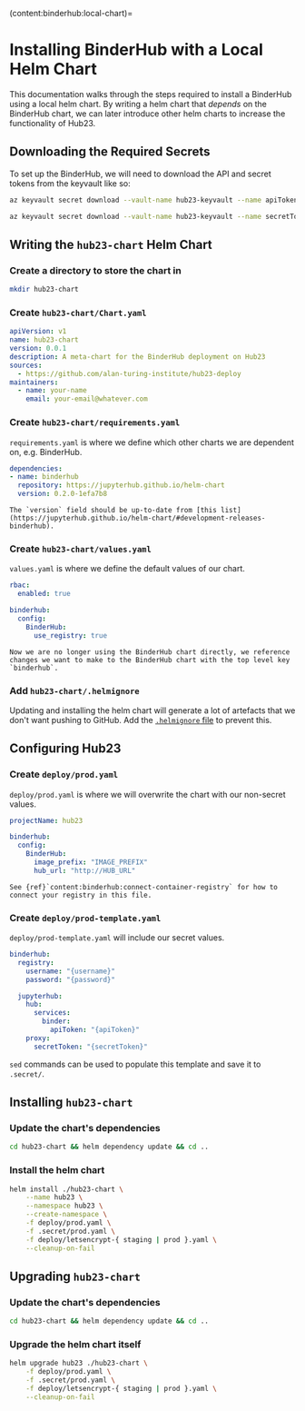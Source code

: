 (content:binderhub:local-chart)=
# Installing BinderHub with a Local Helm Chart

This documentation walks through the steps required to install a BinderHub using a local helm chart.
By writing a helm chart that _depends_ on the BinderHub chart, we can later introduce other helm charts to increase the functionality of Hub23.

## Downloading the Required Secrets

To set up the BinderHub, we will need to download the API and secret tokens from the keyvault like so:

```bash
az keyvault secret download --vault-name hub23-keyvault --name apiToken --file .secret/apiToken.txt
```

```bash
az keyvault secret download --vault-name hub23-keyvault --name secretToken --file .secret/secretToken.txt
```

## Writing the `hub23-chart` Helm Chart

### Create a directory to store the chart in

```bash
mkdir hub23-chart
```

### Create `hub23-chart/Chart.yaml`

```yaml
apiVersion: v1
name: hub23-chart
version: 0.0.1
description: A meta-chart for the BinderHub deployment on Hub23
sources:
  - https://github.com/alan-turing-institute/hub23-deploy
maintainers:
  - name: your-name
    email: your-email@whatever.com
```

### Create `hub23-chart/requirements.yaml`

`requirements.yaml` is where we define which other charts we are dependent on, e.g. BinderHub.

```yaml
dependencies:
- name: binderhub
  repository: https://jupyterhub.github.io/helm-chart
  version: 0.2.0-1efa7b8
```

```{note}
The `version` field should be up-to-date from [this list](https://jupyterhub.github.io/helm-chart/#development-releases-binderhub).
```

### Create `hub23-chart/values.yaml`

`values.yaml` is where we define the default values of our chart.

```yaml
rbac:
  enabled: true

binderhub:
  config:
    BinderHub:
      use_registry: true
```

```{note}
Now we are no longer using the BinderHub chart directly, we reference changes we want to make to the BinderHub chart with the top level key `binderhub`.
```

### Add `hub23-chart/.helmignore`

Updating and installing the helm chart will generate a lot of artefacts that we don't want pushing to GitHub.
Add the [`.helmignore` file](https://github.com/helm/helm/blob/master/pkg/repo/repotest/testdata/examplechart/.helmignore) to prevent this.

## Configuring Hub23

### Create `deploy/prod.yaml`

`deploy/prod.yaml` is where we will overwrite the chart with our non-secret values.

```yaml
projectName: hub23

binderhub:
  config:
    BinderHub:
      image_prefix: "IMAGE_PREFIX"
      hub_url: "http://HUB_URL"
```

```{note}
See {ref}`content:binderhub:connect-container-registry` for how to connect your registry in this file.
```

### Create `deploy/prod-template.yaml`

`deploy/prod-template.yaml` will include our secret values.

```yaml
binderhub:
  registry:
    username: "{username}"
    password: "{password}"

  jupyterhub:
    hub:
      services:
        binder:
          apiToken: "{apiToken}"
    proxy:
      secretToken: "{secretToken}"
```

`sed` commands can be used to populate this template and save it to `.secret/`.

## Installing `hub23-chart`

### Update the chart's dependencies

```bash
cd hub23-chart && helm dependency update && cd ..
```

### Install the helm chart

```bash
helm install ./hub23-chart \
    --name hub23 \
    --namespace hub23 \
    --create-namespace \
    -f deploy/prod.yaml \
    -f .secret/prod.yaml \
    -f deploy/letsencrypt-{ staging | prod }.yaml \
    --cleanup-on-fail
```

## Upgrading `hub23-chart`

### Update the chart's dependencies

```bash
cd hub23-chart && helm dependency update && cd ..
```

### Upgrade the helm chart itself

```bash
helm upgrade hub23 ./hub23-chart \
    -f deploy/prod.yaml \
    -f .secret/prod.yaml \
    -f deploy/letsencrypt-{ staging | prod }.yaml \
    --cleanup-on-fail
```
